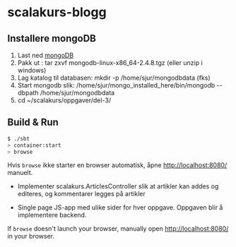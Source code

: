 # scalakurs-blogg #

## Installere mongoDB
1. Last ned [mongoDB](http://http://www.mongodb.org/downloads)
2. Pakk ut : tar zxvf mongodb-linux-x86_64-2.4.8.tgz (eller unzip i windows)
3. Lag katalog til databasen: mkdir -p /home/sjur/mongodbdata (fks)
4. Start mongodb slik: /home/sjur/mongo_installed_here/bin/mongodb --dbpath /home/sjur/mongodbdata
5. cd ~/scalakurs/oppgaver/del-3/

## Build & Run ##

```sh
$ ./sbt
> container:start
> browse
```

Hvis `browse` ikke starter en browser automatisk, åpne [http://localhost:8080/](http://localhost:8080/) manuelt.

* Implementer scalakurs.ArticlesController slik at artikler kan addes og editeres, og kommentarer legges på artikler

* Single page JS-app med ulike sider for hver oppgave. Oppgaven blir å implementere backend.

If `browse` doesn't launch your browser, manually open [http://localhost:8080/](http://localhost:8080/) in your browser.
